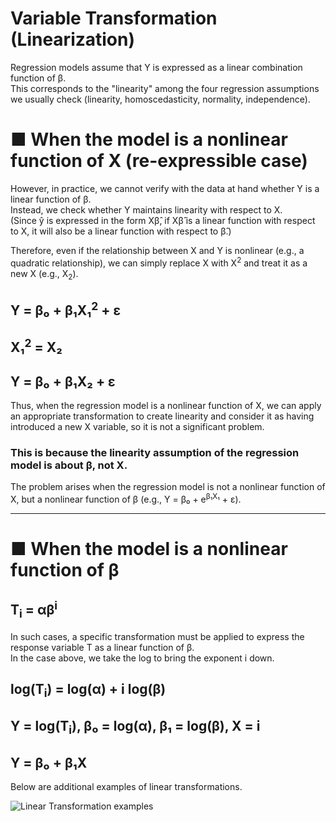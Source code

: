 # Variable Transformation (Linearization)

Regression models assume that Y is expressed as a linear combination function of β.  
This corresponds to the "linearity" among the four regression assumptions we usually check (linearity, homoscedasticity, normality, independence).

# ■ When the model is a nonlinear function of X (re-expressible case)

However, in practice, we cannot verify with the data at hand whether Y is a linear function of β.  
Instead, we check whether Y maintains linearity with respect to X.  
(Since ŷ is expressed in the form Xβ̂, if Xβ̂ is a linear function with respect to X, it will also be a linear function with respect to β̂.)

Therefore, even if the relationship between X and Y is nonlinear (e.g., a quadratic relationship), we can simply replace X with X<sup>2</sup> and treat it as a new X (e.g., X<sub>2</sub>).

## Y = β₀ + β₁X₁<sup>2</sup> + ε  
## X₁<sup>2</sup> = X₂  
## Y = β₀ + β₁X₂ + ε

Thus, when the regression model is a nonlinear function of X, we can apply an appropriate transformation to create linearity and consider it as having introduced a new X variable, so it is not a significant problem.  
### This is because the linearity assumption of the regression model is about β, not X.  
The problem arises when the regression model is not a nonlinear function of X, but a nonlinear function of β (e.g., Y = β₀ + e<sup>β₁X₁</sup> + ε).

---

# ■ When the model is a nonlinear function of β

## T<sub>i</sub> = &alpha;β<sup>i</sup>

In such cases, a specific transformation must be applied to express the response variable T as a linear function of β.  
In the case above, we take the log to bring the exponent i down.

## log(T<sub>i</sub>) = log(&alpha;) + i log(β)  
## Y = log(T<sub>i</sub>), β₀ = log(&alpha;), β₁ = log(β), X = i  
## Y = β₀ + β₁X

Below are additional examples of linear transformations.

![Linear Transformation examples](https://github.com/user-attachments/assets/9ac5a557-d68b-44e7-b1bf-3b8533e8a608)
